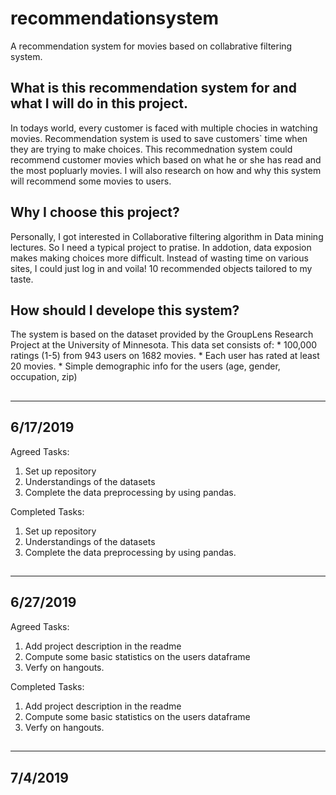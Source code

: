 # recommendationsystem
A recommendation system for movies based on collabrative filtering system.

## What is this recommendation system for and what I will do in this project.
  In todays world, every customer is faced with multiple chocies in watching movies. Recommendation system is used to save customers` time when they are trying to make choices.
  This recommednation system could recommend customer movies which based on what he or she has read and the most popluarly movies.
  I will also research on how and why this system will recommend some movies to users. 
## Why I choose this project?
  Personally, I got interested in Collaborative filtering algorithm in Data mining lectures. So I need a typical project to pratise.
  In addotion, data exposion makes making choices more difficult. Instead of wasting time on various sites, I could just log in and voila! 10 recommended objects tailored to my taste.
## How should I develope this system?

  The system is based on the dataset provided by the GroupLens Research Project
at the University of Minnesota.
  This data set consists of:
	* 100,000 ratings (1-5) from 943 users on 1682 movies. 
	* Each user has rated at least 20 movies. 
        * Simple demographic info for the users (age, gender, occupation, zip)
##
---------------------
## 6/17/2019 

Agreed Tasks:
1. Set up repository 
2. Understandings of the datasets 
3. Complete the data preprocessing by using pandas. 

Completed Tasks:
1. Set up repository 
2. Understandings of the datasets 
3. Complete the data preprocessing by using pandas. 
##
---------------------
## 6/27/2019 

Agreed Tasks:
1. Add project description in the readme
2. Compute some basic statistics on the users dataframe
3. Verfy on hangouts.

Completed Tasks:
1. Add project description in the readme
2. Compute some basic statistics on the users dataframe
3. Verfy on hangouts. 
##
---------------------
## 7/4/2019

